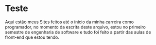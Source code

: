 # Teste
Aqui estão meus Sites feitos até o inicio da minha carreira como programador, no momento da escrita deste arquivo, 
estou no primeiro semestre de engenharia de software e tudo foi feito a partir das aulas de front-end que estou tendo.
